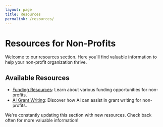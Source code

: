 ```yaml
---
layout: page
title: Resources
permalink: /resources/
---
```


# Resources for Non-Profits

Welcome to our resources section. Here you'll find valuable information to help your non-profit organization thrive.

## Available Resources

- [Funding Resources](/resources/funding/): Learn about various funding opportunities for non-profits.
- [AI Grant Writing](/resources/ai-grant-writing/): Discover how AI can assist in grant writing for non-profits.

We're constantly updating this section with new resources. Check back often for more valuable information!
